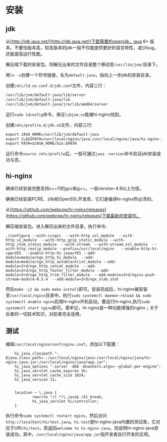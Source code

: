 # 安装

## jdk

从[http://jdk.java.net/](http://jdk.java.net/)下载需要的openjdk，java 8+ 版本。不要怕版本高，较高版本的jdk一般不仅能提供更好的语言特性，减少bug，还能提高运行性能。

解压缩下载的安装包。将解压出来的文件目录整个移动至`/usr/lib/jvm/`目录下。

用`ln -s`创建一个符号链接，名为`default-java`，指向上一步jdk的安装目录。

创建`/etc/ld.so.conf.d/jdk.conf`文件，内容三行：
```txt
/usr/lib/jvm/default-java/lib/server
/usr/lib/jvm/default-java/lib
/usr/lib/jvm/default-java/jre/lib/amd64/server
```

运行`sudo ldconfig`命令，保证`libjvm.so`能被hi-nginx找到。

创建`/etc/profile.d/jdk.sh`文件，内容三行:
```txt
export JAVA_HOME=/usr/lib/jvm/default-java
export CLASSPATH=/usr/local/nginx/java:/usr/local/nginx/java/hi-nginx-java.jar
export PATH=$JAVA_HOME/bin:$PATH
```

运行命令`source /etc/profile`后，一般可通过`java -version`命令验证jdk安装成功与否。 

## hi-nginx


确保已经安装完整支持c++11的gcc和g++。一般version-4.9以上为佳。

确保已经安装PCRE、zlib和OpenSSL开发库，它们是编译hi-nginx所必须的。


从[https://github.com/webcpp/hi-nginx/releases](https://github.com/webcpp/hi-nginx/releases)下载最新的安装包。

解压缩安装包。进入解压出来的文件目录，执行命令:
```shell
./configure --with-cc=gcc  --with-http_ssl_module  --with-http_v2_module  --with-http_gzip_static_module --with-http_stub_status_module  --with-stream  --with-stream_ssl_module  --with-http_realip_module --prefix=/usr/local/nginx   --enable-http-hi-cpp=YES  --enable-http-hi-java=YES --add-module=module/ngx_http_hi_module  --add-module=module/ngx_http_autoblacklist_module --add-module=3rd/ngx_http_concat_module  --add-module=3rd/ngx_http_footer_filter_module --add-module=3rd/ngx_http_trim_filter_module  --add-module=3rd/nginx-push-stream-module-0.5.4  --add-module=3rd/ngx_slab_stat

```

然后`make -j2 && sudo make install`即可。安装完成后，hi-nginx被安装至`/usr/local/nginx`目录中。执行`sudo systemctl daemon-reload && sudo systemctl enable nginx`启用hi-nginx开机启动。要运行hi-nginx,执行`sudo systemctl start nginx`即可。需牢记，hi-nginx是一种功能增强的nginx；关于后者的一切技术知识，对前者完全适用。


## 测试

编辑`/usr/local/nginx/conf/nginx.conf`，添加以下配置：

```nginx
    hi_java_classpath "-Djava.class.path=.:/usr/local/nginx/java:/usr/local/nginx/java/hi-nginx-java.jar:/usr/local/nginx/java/app.jar";
    hi_java_options "-server -d64 -Dnashorn.args=--global-per-engine";
    hi_java_servlet_cache_expires 1h;
    hi_java_servlet_cache_size 1024;
    hi_java_version 11;


    location ~ \.java {
            rewrite ^/(.*)\.java$ /$1 break;
            hi_java_servlet hi/controller; 
    }

```

执行命令`sudo systemctl restart nginx`，然后访问`http://localhost/hi/test.java`。`hi.test`是hi-nginx-java内置的测试类，它对应于URI`/hi/test`。若返回`welcome to hi-nginx-java`，则说明hi-nginx-java安装成功。其中，`/usr/local/nginx/java/app.jar`指开发者自行开发的应用。



